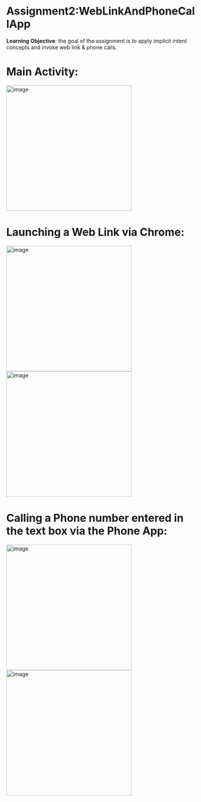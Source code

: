 # Assignment2:WebLinkAndPhoneCallApp

<b>Learning Objective</b>: the goal of the assignment is to apply implicit intent concepts and invoke web link & phone calls.


# Main Activity:
<img width="331" alt="image" src="https://github.com/avidhi2100/CMPE-277-Assignments/assets/143249088/2cbca109-6e38-40d5-8c7d-a62a089edd22">

# Launching a Web Link via Chrome:
<img width="331" alt="image" src="https://github.com/avidhi2100/CMPE-277-Assignments/assets/143249088/9799bd29-cb1c-451b-beb0-861190485772">

<img width="331" alt="image" src="https://github.com/avidhi2100/CMPE-277-Assignments/assets/143249088/faa3b4a8-5565-482a-b179-6d6436d33271">



# Calling a Phone number entered in the text box via the Phone App:

<img width="331" alt="image" src="https://github.com/avidhi2100/CMPE-277-Assignments/assets/143249088/28977b39-1866-4c14-bea1-dc9feeac0966">
<img width="331" alt="image" src="https://github.com/avidhi2100/CMPE-277-Assignments/assets/143249088/04595708-40b8-4c65-9b87-93b5dceffc03">

